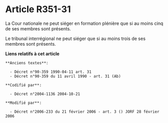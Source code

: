# Article R351-31

La Cour nationale ne peut siéger en formation plénière que si au moins cinq de ses membres sont présents.

Le tribunal interrégional ne peut siéger que si au moins trois de ses membres sont présents.

**Liens relatifs à cet article**

	**Anciens textes**:

	  - Décret n°90-359 1990-04-11 art. 31
	  - Décret n°90-359 du 11 avril 1990 - art. 31 (Ab)

	**Codifié par**:

	  - Décret n°2004-1136 2004-10-21

	**Modifié par**:

	  - Décret n°2006-233 du 21 février 2006 - art. 3 () JORF 28 février 2006
